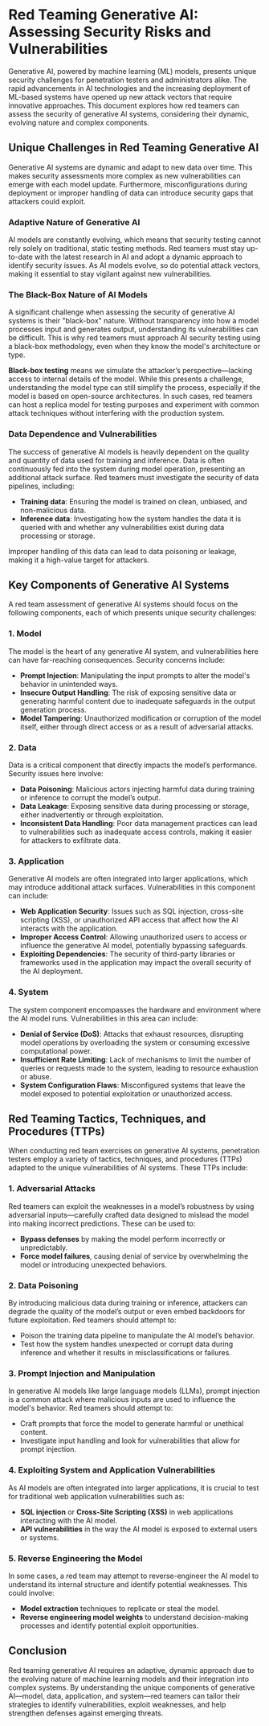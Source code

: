 # Red Teaming Generative AI: Assessing Security Risks and Vulnerabilities

Generative AI, powered by machine learning (ML) models, presents unique security challenges for penetration testers and administrators alike. The rapid advancements in AI technologies and the increasing deployment of ML-based systems have opened up new attack vectors that require innovative approaches. This document explores how red teamers can assess the security of generative AI systems, considering their dynamic, evolving nature and complex components.

## Unique Challenges in Red Teaming Generative AI

Generative AI systems are dynamic and adapt to new data over time. This makes security assessments more complex as new vulnerabilities can emerge with each model update. Furthermore, misconfigurations during deployment or improper handling of data can introduce security gaps that attackers could exploit.

### Adaptive Nature of Generative AI

AI models are constantly evolving, which means that security testing cannot rely solely on traditional, static testing methods. Red teamers must stay up-to-date with the latest research in AI and adopt a dynamic approach to identify security issues. As AI models evolve, so do potential attack vectors, making it essential to stay vigilant against new vulnerabilities.

### The Black-Box Nature of AI Models

A significant challenge when assessing the security of generative AI systems is their "black-box" nature. Without transparency into how a model processes input and generates output, understanding its vulnerabilities can be difficult. This is why red teamers must approach AI security testing using a black-box methodology, even when they know the model's architecture or type.

**Black-box testing** means we simulate the attacker’s perspective—lacking access to internal details of the model. While this presents a challenge, understanding the model type can still simplify the process, especially if the model is based on open-source architectures. In such cases, red teamers can host a replica model for testing purposes and experiment with common attack techniques without interfering with the production system.

### Data Dependence and Vulnerabilities

The success of generative AI models is heavily dependent on the quality and quantity of data used for training and inference. Data is often continuously fed into the system during model operation, presenting an additional attack surface. Red teamers must investigate the security of data pipelines, including:

- **Training data**: Ensuring the model is trained on clean, unbiased, and non-malicious data.
- **Inference data**: Investigating how the system handles the data it is queried with and whether any vulnerabilities exist during data processing or storage.

Improper handling of this data can lead to data poisoning or leakage, making it a high-value target for attackers.

## Key Components of Generative AI Systems

A red team assessment of generative AI systems should focus on the following components, each of which presents unique security challenges:

### 1. **Model**
The model is the heart of any generative AI system, and vulnerabilities here can have far-reaching consequences. Security concerns include:
- **Prompt Injection**: Manipulating the input prompts to alter the model's behavior in unintended ways.
- **Insecure Output Handling**: The risk of exposing sensitive data or generating harmful content due to inadequate safeguards in the output generation process.
- **Model Tampering**: Unauthorized modification or corruption of the model itself, either through direct access or as a result of adversarial attacks.

### 2. **Data**
Data is a critical component that directly impacts the model’s performance. Security issues here involve:
- **Data Poisoning**: Malicious actors injecting harmful data during training or inference to corrupt the model’s output.
- **Data Leakage**: Exposing sensitive data during processing or storage, either inadvertently or through exploitation.
- **Inconsistent Data Handling**: Poor data management practices can lead to vulnerabilities such as inadequate access controls, making it easier for attackers to exfiltrate data.

### 3. **Application**
Generative AI models are often integrated into larger applications, which may introduce additional attack surfaces. Vulnerabilities in this component can include:
- **Web Application Security**: Issues such as SQL injection, cross-site scripting (XSS), or unauthorized API access that affect how the AI interacts with the application.
- **Improper Access Control**: Allowing unauthorized users to access or influence the generative AI model, potentially bypassing safeguards.
- **Exploiting Dependencies**: The security of third-party libraries or frameworks used in the application may impact the overall security of the AI deployment.

### 4. **System**
The system component encompasses the hardware and environment where the AI model runs. Vulnerabilities in this area can include:
- **Denial of Service (DoS)**: Attacks that exhaust resources, disrupting model operations by overloading the system or consuming excessive computational power.
- **Insufficient Rate Limiting**: Lack of mechanisms to limit the number of queries or requests made to the system, leading to resource exhaustion or abuse.
- **System Configuration Flaws**: Misconfigured systems that leave the model exposed to potential exploitation or unauthorized access.

## Red Teaming Tactics, Techniques, and Procedures (TTPs)

When conducting red team exercises on generative AI systems, penetration testers employ a variety of tactics, techniques, and procedures (TTPs) adapted to the unique vulnerabilities of AI systems. These TTPs include:

### **1. Adversarial Attacks**
Red teamers can exploit the weaknesses in a model’s robustness by using adversarial inputs—carefully crafted data designed to mislead the model into making incorrect predictions. These can be used to:
- **Bypass defenses** by making the model perform incorrectly or unpredictably.
- **Force model failures**, causing denial of service by overwhelming the model or introducing unexpected behaviors.

### **2. Data Poisoning**
By introducing malicious data during training or inference, attackers can degrade the quality of the model’s output or even embed backdoors for future exploitation. Red teamers should attempt to:
- Poison the training data pipeline to manipulate the AI model’s behavior.
- Test how the system handles unexpected or corrupt data during inference and whether it results in misclassifications or failures.

### **3. Prompt Injection and Manipulation**
In generative AI models like large language models (LLMs), prompt injection is a common attack where malicious inputs are used to influence the model's behavior. Red teamers should attempt to:
- Craft prompts that force the model to generate harmful or unethical content.
- Investigate input handling and look for vulnerabilities that allow for prompt injection.

### **4. Exploiting System and Application Vulnerabilities**
As AI models are often integrated into larger applications, it is crucial to test for traditional web application vulnerabilities such as:
- **SQL injection** or **Cross-Site Scripting (XSS)** in web applications interacting with the AI model.
- **API vulnerabilities** in the way the AI model is exposed to external users or systems.

### **5. Reverse Engineering the Model**
In some cases, a red team may attempt to reverse-engineer the AI model to understand its internal structure and identify potential weaknesses. This could involve:
- **Model extraction** techniques to replicate or steal the model.
- **Reverse engineering model weights** to understand decision-making processes and identify potential exploit opportunities.

## Conclusion

Red teaming generative AI requires an adaptive, dynamic approach due to the evolving nature of machine learning models and their integration into complex systems. By understanding the unique components of generative AI—model, data, application, and system—red teamers can tailor their strategies to identify vulnerabilities, exploit weaknesses, and help strengthen defenses against emerging threats.

